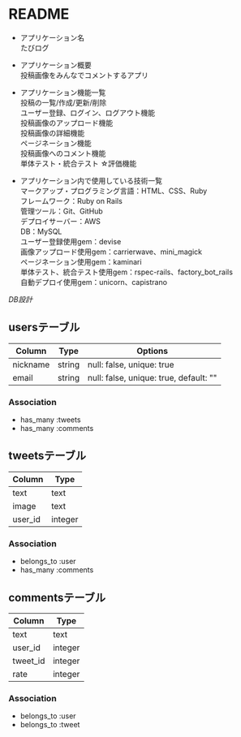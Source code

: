 # README
* アプリケーション名  
たびログ

* アプリケーション概要  
投稿画像をみんなでコメントするアプリ

* アプリケーション機能一覧  
投稿の一覧/作成/更新/削除  
ユーザー登録、ログイン、ログアウト機能  
投稿画像のアップロード機能  
投稿画像の詳細機能  
ページネーション機能  
投稿画像へのコメント機能  
単体テスト・統合テスト
☆評価機能  

* アプリケーション内で使用している技術一覧  
マークアップ・プログラミング言語：HTML、CSS、Ruby  
フレームワーク：Ruby on Rails  
管理ツール：Git、GitHub  
デプロイサーバー：AWS  
DB：MySQL  
ユーザー登録使用gem：devise  
画像アップロード使用gem：carrierwave、mini_magick  
ページネーション使用gem：kaminari  
単体テスト、統合テスト使用gem：rspec-rails、factory_bot_rails  
自動デプロイ使用gem：unicorn、capistrano  

*DB設計*
## usersテーブル
|Column|Type|Options|
|------|----|-------|
|nickname|string|null: false, unique: true|
|email|string|null: false, unique: true, default: ""|
### Association
- has_many :tweets
- has_many :comments

## tweetsテーブル
|Column|Type|
|------|----|
|text|text|
|image|text|
|user_id|integer|
### Association
- belongs_to :user
- has_many :comments

## commentsテーブル
|Column|Type|
|------|----|
|text|text|
|user_id|integer|
|tweet_id|integer|
|rate|integer|
### Association
- belongs_to :user
- belongs_to :tweet